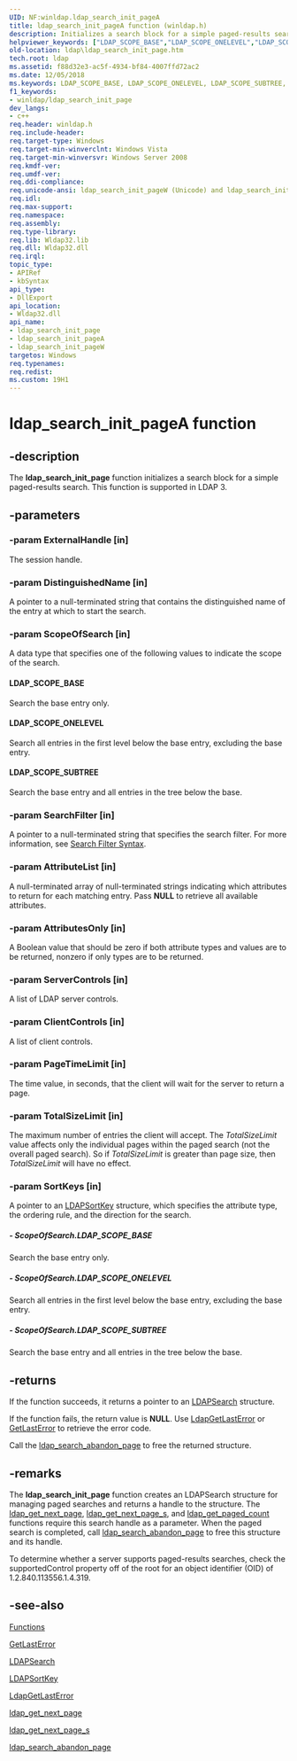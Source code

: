 ```yaml
---
UID: NF:winldap.ldap_search_init_pageA
title: ldap_search_init_pageA function (winldap.h)
description: Initializes a search block for a simple paged-results search.helpviewer_keywords: ["LDAP_SCOPE_BASE","LDAP_SCOPE_ONELEVEL","LDAP_SCOPE_SUBTREE","_ldap_ldap_search_init_page","ldap.ldap__search__init__page","ldap.ldap_search_init_page","ldap_search_init_page","ldap_search_init_page function [LDAP]","ldap_search_init_pageA","ldap_search_init_pageW","winldap/ldap_search_init_page","winldap/ldap_search_init_pageA","winldap/ldap_search_init_pageW"]
old-location: ldap\ldap_search_init_page.htm
tech.root: ldap
ms.assetid: f88d32e3-ac5f-4934-bf84-4007ffd72ac2
ms.date: 12/05/2018
ms.keywords: LDAP_SCOPE_BASE, LDAP_SCOPE_ONELEVEL, LDAP_SCOPE_SUBTREE, _ldap_ldap_search_init_page, ldap.ldap__search__init__page, ldap.ldap_search_init_page, ldap_search_init_page, ldap_search_init_page function [LDAP], ldap_search_init_pageA, ldap_search_init_pageW, winldap/ldap_search_init_page, winldap/ldap_search_init_pageA, winldap/ldap_search_init_pageW
f1_keywords:
- winldap/ldap_search_init_page
dev_langs:
- c++
req.header: winldap.h
req.include-header: 
req.target-type: Windows
req.target-min-winverclnt: Windows Vista
req.target-min-winversvr: Windows Server 2008
req.kmdf-ver: 
req.umdf-ver: 
req.ddi-compliance: 
req.unicode-ansi: ldap_search_init_pageW (Unicode) and ldap_search_init_pageA (ANSI)
req.idl: 
req.max-support: 
req.namespace: 
req.assembly: 
req.type-library: 
req.lib: Wldap32.lib
req.dll: Wldap32.dll
req.irql: 
topic_type:
- APIRef
- kbSyntax
api_type:
- DllExport
api_location:
- Wldap32.dll
api_name:
- ldap_search_init_page
- ldap_search_init_pageA
- ldap_search_init_pageW
targetos: Windows
req.typenames: 
req.redist: 
ms.custom: 19H1
---
```


# ldap_search_init_pageA function


## -description


The <b>ldap_search_init_page</b> function initializes a search block for a simple paged-results search. This function is supported in LDAP 3.


## -parameters




### -param ExternalHandle [in]

The session handle.


### -param DistinguishedName [in]

A pointer to a null-terminated string that contains the distinguished name of the entry at which to start the search.


### -param ScopeOfSearch [in]

A data type that specifies one of the following values to indicate the scope of the search.



#### LDAP_SCOPE_BASE

Search the base entry only.



#### LDAP_SCOPE_ONELEVEL

Search all entries in the first level below the base entry, excluding the base entry.



#### LDAP_SCOPE_SUBTREE

Search the base entry and all entries in the tree below the base.


### -param SearchFilter [in]

A pointer to a null-terminated string that specifies the search filter. For more information, see 
<a href="https://docs.microsoft.com/windows/desktop/ADSI/search-filter-syntax">Search Filter Syntax</a>.


### -param AttributeList [in]

A null-terminated array of null-terminated strings indicating which attributes to return for each matching entry. Pass <b>NULL</b> to retrieve all available attributes.


### -param AttributesOnly [in]

A Boolean value that should be zero if both attribute types and values are to be returned, nonzero if only types are to be returned.


### -param ServerControls [in]

A list of LDAP server controls.


### -param ClientControls [in]

A list of client controls.


### -param PageTimeLimit [in]

The time value, in seconds, that the client will wait for the server to return a page.


### -param TotalSizeLimit [in]

The maximum number of entries the client will accept.  The <i>TotalSizeLimit</i> value affects only the individual pages within the paged search (not the overall paged search).  So if <i>TotalSizeLimit</i> is greater than page size, then <i>TotalSizeLimit</i> will have no effect.


### -param SortKeys [in]

A pointer to an 
<a href="https://docs.microsoft.com/previous-versions/windows/desktop/api/winldap/ns-winldap-ldapsortkeya">LDAPSortKey</a> structure, which specifies the attribute type, the ordering rule, and the direction for the search.


##### - ScopeOfSearch.LDAP_SCOPE_BASE

Search the base entry only.


##### - ScopeOfSearch.LDAP_SCOPE_ONELEVEL

Search all entries in the first level below the base entry, excluding the base entry.


##### - ScopeOfSearch.LDAP_SCOPE_SUBTREE

Search the base entry and all entries in the tree below the base.


## -returns



If the function succeeds, it returns a pointer to an 
<a href="https://docs.microsoft.com/previous-versions/windows/desktop/legacy/aa366129(v=vs.85)">LDAPSearch</a> structure.

If the function fails, the return value is <b>NULL</b>. Use 
<a href="https://docs.microsoft.com/previous-versions/windows/desktop/api/winldap/nf-winldap-ldapgetlasterror">LdapGetLastError</a> or 
<a href="https://docs.microsoft.com/windows/desktop/api/errhandlingapi/nf-errhandlingapi-getlasterror">GetLastError</a> to retrieve the error code.

Call the <a href="https://docs.microsoft.com/previous-versions/windows/desktop/api/winldap/nf-winldap-ldap_search_abandon_page">ldap_search_abandon_page</a> to free the returned structure.




## -remarks



The 
<b>ldap_search_init_page</b> function creates an LDAPSearch structure for managing paged searches and returns a handle to the structure. The 
<a href="https://docs.microsoft.com/previous-versions/windows/desktop/api/winldap/nf-winldap-ldap_get_next_page">ldap_get_next_page</a>, 
<a href="https://docs.microsoft.com/previous-versions/windows/desktop/api/winldap/nf-winldap-ldap_get_next_page_s">ldap_get_next_page_s</a>, and 
<a href="https://docs.microsoft.com/previous-versions/windows/desktop/api/winldap/nf-winldap-ldap_get_paged_count">ldap_get_paged_count</a> functions require this search handle as a parameter. When the paged search is completed, call 
<a href="https://docs.microsoft.com/previous-versions/windows/desktop/api/winldap/nf-winldap-ldap_search_abandon_page">ldap_search_abandon_page</a> to free this structure and its handle.

To determine whether a server supports paged-results searches, check the supportedControl property off of the root for an object identifier (OID) of 1.2.840.113556.1.4.319.




## -see-also




<a href="https://docs.microsoft.com/previous-versions/windows/desktop/ldap/functions">Functions</a>



<a href="https://docs.microsoft.com/windows/desktop/api/errhandlingapi/nf-errhandlingapi-getlasterror">GetLastError</a>



<a href="https://docs.microsoft.com/previous-versions/windows/desktop/legacy/aa366129(v=vs.85)">LDAPSearch</a>



<a href="https://docs.microsoft.com/previous-versions/windows/desktop/api/winldap/ns-winldap-ldapsortkeya">LDAPSortKey</a>



<a href="https://docs.microsoft.com/previous-versions/windows/desktop/api/winldap/nf-winldap-ldapgetlasterror">LdapGetLastError</a>



<a href="https://docs.microsoft.com/previous-versions/windows/desktop/api/winldap/nf-winldap-ldap_get_next_page">ldap_get_next_page</a>



<a href="https://docs.microsoft.com/previous-versions/windows/desktop/api/winldap/nf-winldap-ldap_get_next_page_s">ldap_get_next_page_s</a>



<a href="https://docs.microsoft.com/previous-versions/windows/desktop/api/winldap/nf-winldap-ldap_search_abandon_page">ldap_search_abandon_page</a>
 

 

